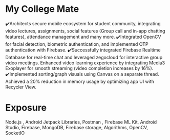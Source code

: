 # My College Mate
✔️Architects secure mobile ecosystem for student community, integrating video lectures, assignments, social features (Group call and in-app chatting features), attendance management and many more.
✔️Integrated OpenCV for facial detection, biometric authentication, and implemented OTP authentication with Firebase.
✔️Successfully integrated Firebase Realtime Database for real-time chat and leveraged zegocloud for interactive group video meetings. Enhanced video learning experience by integrating Media3 Exoplayer for smooth streaming (video completion increases by 16%). 
✔️Implemented sorting/graph visuals using Canvas on a separate thread.
Achieved a 20% reduction in memory usage by optimizing app UI with Recycler View.
# Exposure
 Node.js , Android Jetpack Libraries, Postman , Firebase ML Kit, Android Studio, Firebase, MongoDB, Firebase storage, Algorithms, OpenCV, SocketIO
